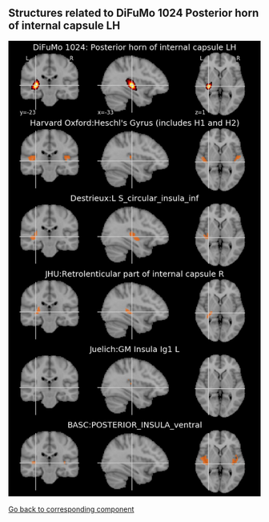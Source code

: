 


## Structures related to DiFuMo 1024 Posterior horn of internal capsule LH

![107](107.jpg "Structures related to DiFuMo 1024 Posterior horn of internal capsule LH")

[Go back to corresponding component](https://parietal-inria.github.io/DiFuMo/1024/html/107.html)